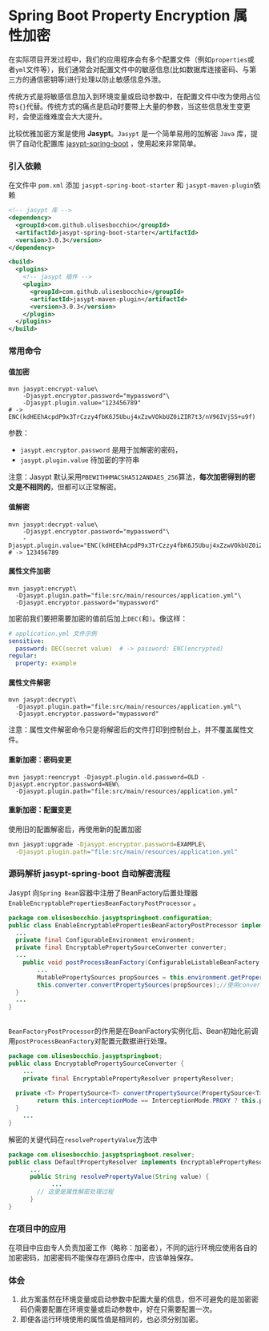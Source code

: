 # Spring Boot Property Encryption 属性加密

在实际项目开发过程中，我们的应用程序会有多个配置文件（例如`properties`或者`yml`文件等），我们通常会对配置文件中的敏感信息(比如数据库连接密码、与第三方的通信密钥等)进行处理以防止敏感信息外泄。

传统方式是将敏感信息加入到环境变量或启动参数中，在配置文件中改为使用占位符`${}`代替。传统方式的痛点是启动时要带上大量的参数，当这些信息发生变更时，会使运维难度会大大提升。

比较优雅加密方案是使用 **Jasypt**。`Jasypt` 是一个简单易用的加解密 `Java` 库，提供了自动化配置库 [jasypt-spring-boot](https://github.com/ulisesbocchio/jasypt-spring-boot) ，使用起来非常简单。

### 引入依赖

在文件中 `pom.xml` 添加 `jasypt-spring-boot-starter` 和 `jasypt-maven-plugin`依赖

```xml 
<!-- jasypt 库 -->
<dependency>
  <groupId>com.github.ulisesbocchio</groupId>
  <artifactId>jasypt-spring-boot-starter</artifactId>
  <version>3.0.3</version>
</dependency>

<build>
  <plugins>
    <!-- jasypt 插件 -->
    <plugin>
      <groupId>com.github.ulisesbocchio</groupId>
      <artifactId>jasypt-maven-plugin</artifactId>
      <version>3.0.3</version>
    </plugin>
  </plugins>
</build>
```

### 常用命令

#### 值加密

```shell 
mvn jasypt:encrypt-value\
    -Djasypt.encryptor.password="mypassword"\
    -Djasypt.plugin.value="123456789"
# -> ENC(kdHEEhAcpdP9x3TrCzzy4fbK6J5Ubuj4xZzwVOkbUZ0iZIR7t3/nV96IVjSS+u9f)
```
参数：

- `jasypt.encryptor.password` 是用于加解密的密码，
- `jasypt.plugin.value` 待加密的字符串

注意：Jasypt 默认采用`PBEWITHHMACSHA512ANDAES_256`算法，**每次加密得到的密文是不相同的**，但都可以正常解密。

#### 值解密

```shell 
mvn jasypt:decrypt-value\
    -Djasypt.encryptor.password="mypassword"\
    -Djasypt.plugin.value="ENC(kdHEEhAcpdP9x3TrCzzy4fbK6J5Ubuj4xZzwVOkbUZ0iZIR7t3/nV96IVjSS+u9f)"
# -> 123456789
```

#### 属性文件加密

```shell
mvn jasypt:encrypt\
  -Djasypt.plugin.path="file:src/main/resources/application.yml"\
  -Djasypt.encryptor.password="mypassword"
```

加密前我们要把需要加密的值前后加上`DEC(`和`)`。像这样：

```yaml
# application.yml 文件示例
sensitive:
  password: DEC(secret value)  # -> password: ENC(encrypted)
regular:
  property: example
```

#### 属性文件解密

```shell 
mvn jasypt:decrypt\
  -Djasypt.plugin.path="file:src/main/resources/application.yml"\
  -Djasypt.encryptor.password="mypassword"
```
注意：属性文件解密命令只是将解密后的文件打印到控制台上，并不覆盖属性文件。

#### 重新加密：密码变更

```shell 
mvn jasypt:reencrypt -Djasypt.plugin.old.password=OLD -Djasypt.encryptor.password=NEW\
  -Djasypt.plugin.path="file:src/main/resources/application.yml"
```

#### 重新加密：配置变更

使用旧的配置解密后，再使用新的配置加密

```bash
mvn jasypt:upgrade -Djasypt.encryptor.password=EXAMPLE\
  -Djasypt.plugin.path="file:src/main/resources/application.yml"
```

### 源码解析 jasypt-spring-boot 自动解密流程

Jasypt 向`Spring Bean`容器中注册了BeanFactory后置处理器`EnableEncryptablePropertiesBeanFactoryPostProcessor` 。

```java
package com.ulisesbocchio.jasyptspringboot.configuration;
public class EnableEncryptablePropertiesBeanFactoryPostProcessor implements BeanFactoryPostProcessor, Ordered {
  ...
  private final ConfigurableEnvironment environment;
  private final EncryptablePropertySourceConverter converter;
  ...
	public void postProcessBeanFactory(ConfigurableListableBeanFactory beanFactory) throws BeansException {
        ...
        MutablePropertySources propSources = this.environment.getPropertySources();
        this.converter.convertPropertySources(propSources);//使用convert转换(or 解密)原始属性
  }
  ...
}   
    
```

`BeanFactoryPostProcessor`的作用是在BeanFactory实例化后、Bean初始化前调用`postProcessBeanFactory`对配置元数据进行处理。

```java
package com.ulisesbocchio.jasyptspringboot;
public class EncryptablePropertySourceConverter {
	...
	private final EncryptablePropertyResolver propertyResolver;
	
  private <T> PropertySource<T> convertPropertySource(PropertySource<T> propertySource) {
        return this.interceptionMode == InterceptionMode.PROXY ? this.proxyPropertySource(propertySource) : this.instantiatePropertySource(propertySource); // 两个方法中使用了propertyResolver来处理propertySource
  }
	...
}
```

解密的关键代码在`resolvePropertyValue`方法中

```java
package com.ulisesbocchio.jasyptspringboot.resolver;
public class DefaultPropertyResolver implements EncryptablePropertyResolver {
	  ...
	  public String resolvePropertyValue(String value) {
	  		...
        // 这里是属性解密处理过程
	  }
}
```

### 在项目中的应用

在项目中应由专人负责加密工作（略称：加密者），不同的运行环境应使用各自的加密密码，加密密码不能保存在源码仓库中，应该单独保存。

### 体会

1. 此方案虽然在环境变量或启动参数中配置大量的信息，但不可避免的是加密密码仍需要配置在环境变量或启动参数中，好在只需要配置一次。
2. 即便各运行环境使用的属性值是相同的，也必须分别加密。